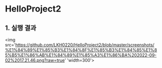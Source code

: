# HelloProject2

## 1. 실행 결과
<img
src='https://github.com/LKH0220/HelloProject2/blob/master/screenshots/%E1%84%89%E1%85%B3%E1%84%8F%E1%85%B3%E1%84%85%E1%85%B5%E1%86%AB%E1%84%89%E1%85%A3%E1%86%BA%202022-09-02%2017.21.46.png?raw=true' 'width=300'>
